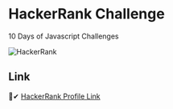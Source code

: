 # HackerRank Challenge
10 Days of Javascript  Challenges

![HackerRank](https://github.com/MehmetCanBOZ/Trendyol-FrontEnd-Bootcamp-Homework-/blob/main/week-2-hackerrank/img/hackerrank.JPG)

## Link
🔽✔
[HackerRank Profile Link](https://www.hackerrank.com/mehmet_boz1)
